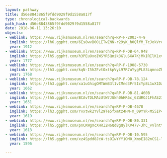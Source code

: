 ```yaml
---
layout: pathway
title: d56e8843865f9fdd9029f9d1558a817f
type: chronological-backwards
path_hash: d56e8843865f9fdd9029f9d1558a817f
date: 2018-06-11 13:26:10
objects:
- weblink: https://www.rijksmuseum.nl/en/search?q=RP-F-2003-4-9
  imglink: https://lh6.ggpht.com/6Es8wvB0OLETwZNN-r29yK_h0QlfM_TcJokVroZM90zjfaT05S-3rcF9tQGKb45rLRU1yOIGmvzOd-5MDDKwZw-HKPA=s200
  year: 1912
- weblink: https://www.rijksmuseum.nl/en/search?q=RP-P-OB-64.948
  imglink: https://lh5.ggpht.com/h3PEuOxoIWSYR5Qnik3GluSXA7KjMkIRIlK1xvCgUAP9fxCbSGBwGRSJCO3Ih_SsWclDZld6Q9nRy1mBhrNhnVq_-p8=s200
  year: 1777
- weblink: https://www.rijksmuseum.nl/en/search?q=RP-P-1908-5730
  imglink: https://lh3.ggpht.com/kqN-I5hZFvtOxtkpVyL97R7uYygPL83LqmnoZhX8QetqE1sXz3vawE1T1UrQocWerC-RYLXkNrn5ZuzrDEzn6H8Zgt4=s200
  year: 1768
- weblink: https://www.rijksmuseum.nl/en/search?q=RP-P-OB-78.124
  imglink: https://lh3.ggpht.com/xa1uGhigOMTWmB3l1vIMnd3PrSIcYp8L1wX1DataqnKtIfokRXOn3qrR9zU8SMuVUnSoRBWSnEc_29o46NZZqwuwJGM=s200
  year: 1662
- weblink: https://www.rijksmuseum.nl/en/search?q=RP-P-OB-81.460B
  imglink: https://lh5.ggpht.com/BCAvTDLMAzUtW7JGkh0hHR6c_6ZdROJ1FhAS2IuDRbiajhtKe-Ta4mSiBI_4Mg4NSVdqlslLuJaMwlWmTB8w3M1Ic9CY=s200
  year: 1651
- weblink: https://www.rijksmuseum.nl/en/search?q=RP-P-OB-4670
  imglink: https://lh3.ggpht.com/Yvxtwk2YVl29Te5fxmtz4HN-m_09YYR-MS5IP4rIyjsCBWgI0CZtBB__cxfz3PikIQfgig0drGrsY2HJm9SZqL3cZc3o=s200
  year: 1619
- weblink: https://www.rijksmuseum.nl/en/search?q=RP-P-OB-80.331
  imglink: https://lh5.ggpht.com/pnCKWgXcXHRI2H6QdBgQylKV47v-JhC_vVlnttbhZIS7vCkIIquU2qBWhTkqci4HJo_woU6RDitarFwiRIutO9LetA=s200
  year: 1613
- weblink: https://www.rijksmuseum.nl/en/search?q=RP-P-OB-10.595
  imglink: https://lh5.ggpht.com/xz4Spdd8JcW-tsOIwYYY1OM0_XmoEI82nCS1-lygwd97qCwoX0EoOK_QLORGrwICsYDcW4V7IPiiwVTsRa2VAb1JtWE=s200
  year: 1596

---
```

